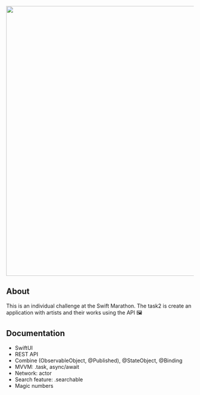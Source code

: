 <p align="center">
<img src="https://i.ibb.co/GtZRWnK/Art-Masterpieces.png" width="726">
</p>


## About


This is an individual challenge at the Swift Marathon.
The task2 is create an application with artists and their works using the API 🖼️

## Documentation


- SwiftUI
- REST API
- Combine (ObservableObject, @Published), @StateObject, @Binding
- MVVM: .task, async/await
- Network: actor
- Search feature: .searchable
- Magic numbers
